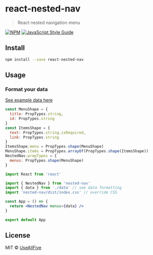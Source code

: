 # react-nested-nav

> React nested navigation menu

[![NPM](https://img.shields.io/npm/v/react-nested-nav.svg)](https://www.npmjs.com/package/react-nested-nav) [![JavaScript Style Guide](https://img.shields.io/badge/code_style-standard-brightgreen.svg)](https://standardjs.com)

## Install

```bash
npm install --save react-nested-nav
```

## Usage

### Format your data

[See example data here](https://github.com/UseAllFive/react-nested-nav/blob/master/example/src/data.js)

```jsx
const MenuShape = {
  title: PropTypes.string,
  id: PropTypes.string
}
const ItemsShape = {
  text: PropTypes.string.isRequired,
  link: PropTypes.string
}
ItemsShape.menu = PropTypes.shape(MenuShape)
MenuShape.items = PropTypes.arrayOf(PropTypes.shape(ItemsShape))
NestedNav.propTypes = {
  menus: PropTypes.shape(MenuShape)
}
```

```jsx
import React from 'react'

import { NestedNav } from 'nested-nav'
import { data } from './data' // see data formatting
import 'nested-nav/dist/index.css' // override CSS

const App = () => {
  return <NestedNav menus={data} />
}

export default App
```

## License

MIT © [UseAllFive](https://github.com/UseAllFive)
